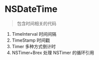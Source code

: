 # NSDateTime

> 包含时间相关的代码

1. TimeInterval    时间间隔
2. TimeStamp   时间戳
3. Timer    多种方式倒计时
4. NSTimer+Brex    处理 NSTimer 的循环引用
